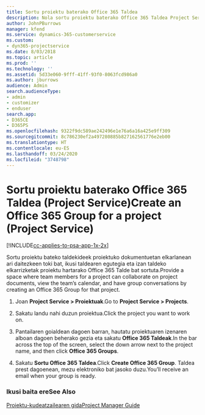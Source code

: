 ```yaml
---
title: Sortu proiektu baterako Office 365 Taldea
description: Nola sortu proiektu baterako Office 365 Taldea Project Service-n
author: JohnPBurrows
manager: kfend
ms.service: dynamics-365-customerservice
ms.custom:
- dyn365-projectservice
ms.date: 8/03/2018
ms.topic: article
ms.prod: ''
ms.technology: ''
ms.assetid: 5d33e060-9fff-41ff-93f0-8063fcd986a0
ms.author: jburrows
audience: Admin
search.audienceType:
- admin
- customizer
- enduser
search.app:
- D365CE
- D365PS
ms.openlocfilehash: 9322f9dc589ae242496e1e76a6a16a425e9ff309
ms.sourcegitcommit: 8c786230ef2a497280885b827162561776e2eb00
ms.translationtype: HT
ms.contentlocale: eu-ES
ms.lasthandoff: 03/24/2020
ms.locfileid: "3748798"
---
```

# <a name="create-an-office-365-group-for-a-project-project-service"></a><span data-ttu-id="88646-103">Sortu proiektu baterako Office 365 Taldea (Project Service)</span><span class="sxs-lookup"><span data-stu-id="88646-103">Create an Office 365 Group for a project (Project Service)</span></span>

[!INCLUDE[cc-applies-to-psa-app-1x-2x](../includes/cc-applies-to-psa-app-1x-2x.md)]

<span data-ttu-id="88646-104">Sortu proiektu bateko taldekideek proiektuko dokumentuetan elkarlanean ari daitezkeen toki bat, ikusi taldearen egutegia eta izan taldeko elkarrizketak proiektu hartarako Office 365 Talde bat sortuta.</span><span class="sxs-lookup"><span data-stu-id="88646-104">Provide a space where team members for a project can collaborate on project documents, view the team’s calendar, and have group conversations by creating an Office 365 Group for that project.</span></span>  
  
1.  <span data-ttu-id="88646-105">Joan **Project Service > Proiektuak**.</span><span class="sxs-lookup"><span data-stu-id="88646-105">Go to **Project Service > Projects**.</span></span>  
  
2.  <span data-ttu-id="88646-106">Sakatu landu nahi duzun proiektua.</span><span class="sxs-lookup"><span data-stu-id="88646-106">Click the project you want to work on.</span></span>  
  
3.  <span data-ttu-id="88646-107">Pantailaren goialdean dagoen barran, hautatu proiektuaren izenaren alboan dagoen beherako gezia eta sakatu **Office 365 Taldeak**.</span><span class="sxs-lookup"><span data-stu-id="88646-107">In the bar across the top of the screen, select the down arrow next to the project name, and then click **Office 365 Groups**.</span></span>  
  
4.  <span data-ttu-id="88646-108">Sakatu **Sortu Office 365 Taldea**.</span><span class="sxs-lookup"><span data-stu-id="88646-108">Click **Create Office 365 Group**.</span></span> <span data-ttu-id="88646-109">Taldea prest dagoenean, mezu elektroniko bat jasoko duzu.</span><span class="sxs-lookup"><span data-stu-id="88646-109">You’ll receive an email when your group is ready.</span></span>  
  
### <a name="see-also"></a><span data-ttu-id="88646-110">Ikusi baita ere</span><span class="sxs-lookup"><span data-stu-id="88646-110">See Also</span></span>  
 [<span data-ttu-id="88646-111">Proiektu-kudeatzailearen gida</span><span class="sxs-lookup"><span data-stu-id="88646-111">Project Manager Guide</span></span>](../project-service/project-manager-guide.md)
